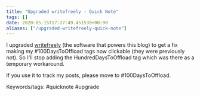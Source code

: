 ```yaml
---
title: "Upgraded writefreely - Quick Note"
tags: []
date: 2020-05-15T17:27:49.451539+00:00
aliases: ["/upgraded-writefreely-quick-note"]
---
```

I upgraded [writefreely](https://github.com/writeas/writefreely) (the software that powers this blog) to get a fix making my #100DaysToOffload tags now clickable (they were previously not). So I'll stop adding the HundredDaysToOffload tag which was there as a temporary workaround.

If you use it to track my posts, please move to #100DaysToOffload.

Keywords/tags:
#quicknote #upgrade
